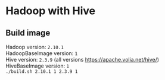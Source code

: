 # Hadoop with Hive

## Build image
Hadoop version: `2.10.1`  
HadoopBaseImage version: `1`  
Hive version: `2.3.9` (all versions https://apache.volia.net/hive/)  
HiveBaseImage version: `1`  
`./build.sh 2.10.1 1 2.3.9 1`
